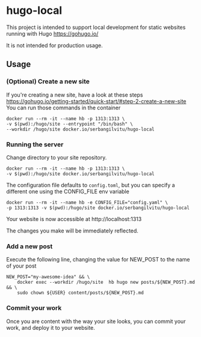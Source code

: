 # hugo-local
This project is intended to support local development for static websites running with Hugo https://gohugo.io/

It is not intended for production usage.

## Usage
### (Optional) Create a new site
If you're creating a new site, have a look at these steps https://gohugo.io/getting-started/quick-start/#step-2-create-a-new-site
You can run those commands in the container
```
docker run --rm -it --name hb -p 1313:1313 \
-v $(pwd):/hugo/site --entrypoint "/bin/bash" \
--workdir /hugo/site docker.io/serbangilvitu/hugo-local
```

### Running the server

Change directory to your site repository.
 
```
docker run --rm -it --name hb -p 1313:1313 \
-v $(pwd):/hugo/site docker.io/serbangilvitu/hugo-local
```
The configuration file defaults to `config.toml`, but you can specify a different one using the CONFIG_FILE env variable
```
docker run --rm -it --name hb -e CONFIG_FILE="config.yaml" \
-p 1313:1313 -v $(pwd):/hugo/site docker.io/serbangilvitu/hugo-local
```

Your website is now accessible at http://localhost:1313

The changes you make will be immediately reflected.

### Add a new post

Execute the following line, changing the value for NEW_POST to the name of your post

```
NEW_POST="my-awesome-idea" && \
    docker exec --workdir /hugo/site  hb hugo new posts/${NEW_POST}.md && \
    sudo chown ${USER} content/posts/${NEW_POST}.md
```

### Commit your work
Once you are content with the way your site looks, you can commit your work, and deploy it to your website.
